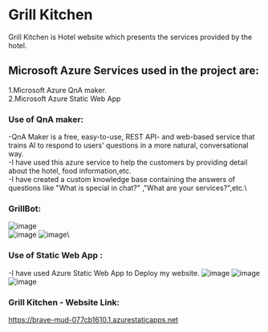 # Grill Kitchen 

Grill Kitchen is Hotel website which presents the services provided by the hotel.

## Microsoft Azure Services used in the project are:

1.Microsoft Azure QnA maker.\
2.Microsoft Azure Static Web App

### Use of QnA maker: 
-QnA Maker is a free, easy-to-use, REST API- and web-based service that trains AI to respond to users' questions in a more natural, conversational way.\
-I have used this azure service to help the customers by providing detail about the hotel, food information,etc.\
-I have created a custom knowledge base containing the answers of questions like "What is special in chat?" ,"What are your services?",etc.\
### GrillBot:
![image](https://user-images.githubusercontent.com/86558178/151703631-ccf549ec-abf0-4639-8387-b986e4121007.png)\
![image](https://user-images.githubusercontent.com/86558178/151703578-7e334655-e652-432e-9219-a062c554ed40.png)
![image](https://user-images.githubusercontent.com/86558178/151703643-e78297a2-8582-4e6d-854e-0c6ba63a522b.png)\


### Use of Static Web App : 
-I have used Azure Static Web App to Deploy my website.
![image](https://user-images.githubusercontent.com/86558178/151703846-a09fde2a-ac0f-4533-a016-c717307b6237.png)
![image](https://user-images.githubusercontent.com/86558178/151703859-fb75ad14-4cd7-4eeb-84f9-8065e2b149bd.png)
![image](https://user-images.githubusercontent.com/86558178/151703870-350388c6-e7eb-49af-bae2-db7fd6ccf9f9.png)

### Grill Kitchen - Website Link:
https://brave-mud-077cb1610.1.azurestaticapps.net



